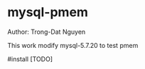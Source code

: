 # mysql-pmem

Author: Trong-Dat Nguyen

This work modify mysql-5.7.20 to test pmem

#install
[TODO]
